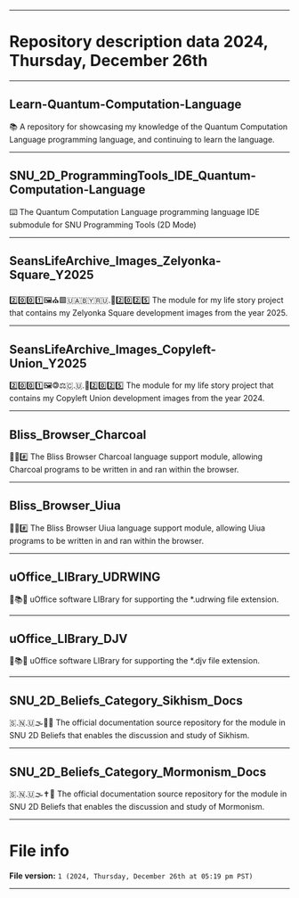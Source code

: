 
***

# Repository description data 2024, Thursday, December 26th

---

## Learn-Quantum-Computation-Language

📚️ A repository for showcasing my knowledge of the Quantum Computation Language programming language, and continuing to learn the language. 

---

## SNU_2D_ProgrammingTools_IDE_Quantum-Computation-Language

⌨️ The Quantum Computation Language programming language IDE submodule for SNU Programming Tools (2D Mode)

---

## SeansLifeArchive_Images_Zelyonka-Square_Y2025

2️⃣️0️⃣️0️⃣️1️⃣️🖼️⛪️🟩🇺🇦️🇧🇾️🇷🇺️.🟰2️⃣️0️⃣️2️⃣️5️⃣️ The module for my life story project that contains my Zelyonka Square development images from the year 2025.

---

## SeansLifeArchive_Images_Copyleft-Union_Y2025

2️⃣️0️⃣️0️⃣️1️⃣️🖼️🄯⚖️🇨.🇺.🟰2️⃣️0️⃣️2️⃣️5️⃣️ The module for my life story project that contains my Copyleft Union development images from the year 2024.

---

## Bliss_Browser_Charcoal

🌳️🌐️#️⃣️ The Bliss Browser Charcoal language support module, allowing Charcoal programs to be written in and ran within the browser.

---

## Bliss_Browser_Uiua

🌳️🌐️#️⃣️ The Bliss Browser Uiua language support module, allowing Uiua programs to be written in and ran within the browser.

---

## uOffice_LIBrary_UDRWING

📙️📚️💾️ uOffice software LIBrary for supporting the *.udrwing file extension.

---

## uOffice_LIBrary_DJV

📙️📚️💾️ uOffice software LIBrary for supporting the *.djv file extension.

---

## SNU_2D_Beliefs_Category_Sikhism_Docs

🇸.🇳.🇺🌫️🪯📖️ The official documentation source repository for the module in SNU 2D Beliefs that enables the discussion and study of Sikhism.

---

## SNU_2D_Beliefs_Category_Mormonism_Docs

🇸.🇳.🇺🌫️✝️📖️ The official documentation source repository for the module in SNU 2D Beliefs that enables the discussion and study of Mormonism.

***

# File info

**File version:** `1 (2024, Thursday, December 26th at 05:19 pm PST)`

***

